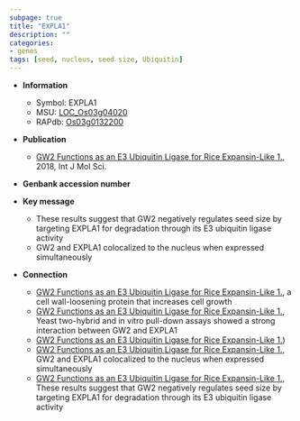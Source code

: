 ```yaml
---
subpage: true
title: "EXPLA1"
description: ""
categories:
- genes
tags: [seed, nucleus, seed size, Ubiquitin]
---
```


* **Information**  
    + Symbol: EXPLA1  
    + MSU: [LOC_Os03g04020](http://rice.plantbiology.msu.edu/cgi-bin/ORF_infopage.cgi?orf=LOC_Os03g04020)  
    + RAPdb: [Os03g0132200](http://rapdb.dna.affrc.go.jp/viewer/gbrowse_details/irgsp1?name=Os03g0132200)  

* **Publication**  
    + [GW2 Functions as an E3 Ubiquitin Ligase for Rice Expansin-Like 1.](http://www.ncbi.nlm.nih.gov/pubmed?term=GW2+Functions+as+an+E3+Ubiquitin+Ligase+for+Rice+Expansin-Like+1.%5BTitle%5D), 2018, Int J Mol Sci.

* **Genbank accession number**  

* **Key message**  
    + These results suggest that GW2 negatively regulates seed size by targeting EXPLA1 for degradation through its E3 ubiquitin ligase activity
    + GW2 and EXPLA1 colocalized to the nucleus when expressed simultaneously

* **Connection**  
    + [GW2 Functions as an E3 Ubiquitin Ligase for Rice Expansin-Like 1.](EXPLA1), a cell wall-loosening protein that increases cell growth
    + [GW2 Functions as an E3 Ubiquitin Ligase for Rice Expansin-Like 1.](http://www.ncbi.nlm.nih.gov/pubmed?term=GW2+Functions+as+an+E3+Ubiquitin+Ligase+for+Rice+Expansin-Like+1.%5BTitle%5D),  Yeast two-hybrid and in vitro pull-down assays showed a strong interaction between GW2 and EXPLA1
    + [GW2 Functions as an E3 Ubiquitin Ligase for Rice Expansin-Like 1.](K279))
    + [GW2 Functions as an E3 Ubiquitin Ligase for Rice Expansin-Like 1.](http://www.ncbi.nlm.nih.gov/pubmed?term=GW2+Functions+as+an+E3+Ubiquitin+Ligase+for+Rice+Expansin-Like+1.%5BTitle%5D),  GW2 and EXPLA1 colocalized to the nucleus when expressed simultaneously
    + [GW2 Functions as an E3 Ubiquitin Ligase for Rice Expansin-Like 1.](http://www.ncbi.nlm.nih.gov/pubmed?term=GW2+Functions+as+an+E3+Ubiquitin+Ligase+for+Rice+Expansin-Like+1.%5BTitle%5D),  These results suggest that GW2 negatively regulates seed size by targeting EXPLA1 for degradation through its E3 ubiquitin ligase activity



